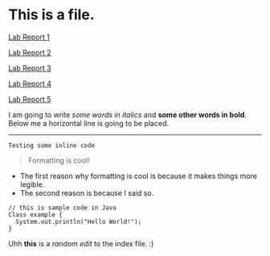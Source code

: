 # This is a file.

[Lab Report 1](https://ericqn.github.io/cse15l-lab-reports/lab-report-2-week-1.html)

[Lab Report 2](https://ericqn.github.io/cse15l-lab-reports/lab-report-3-week-3.html)

[Lab Report 3](https://ericqn.github.io/cse15l-lab-reports/lab-report-4-week-5.html)

[Lab Report 4](https://ericqn.github.io/cse15l-lab-reports/lab-report-5-week-7.html)

[Lab Report 5](https://ericqn.github.io/cse15l-lab-reports/lab-report-6-week-8.html)

I am going to write _some words in italics_ and __some other words in bold__.
Below me a horizontal line is going to be placed.

---

`Testing some inline code`
> Formatting is cool!
* The first reason why formatting is cool is because it makes things more legible.
* The second reason is because I said so.
```
// this is sample code in Java
Class example {
  System.out.println("Hello World!");
}
```

Uhh __this__ is a _random edit_ to the index file. :)
